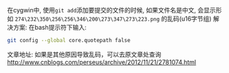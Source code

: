 在cygwin中, 使用`git add`添加要提交的文件的时候, 如果文件名是中文, 会显示形如 `274\232\350\256\256\346\200\273\347\273\223.png` 的乱码(u16字节组)
解决方案: 
在bash提示符下输入: 
``` bash
git config --global core.quotepath false
```

文章地址: 
如果是其他原因导致乱码，可以去原文章处查询
http://www.cnblogs.com/perseus/archive/2012/11/21/2781074.html  